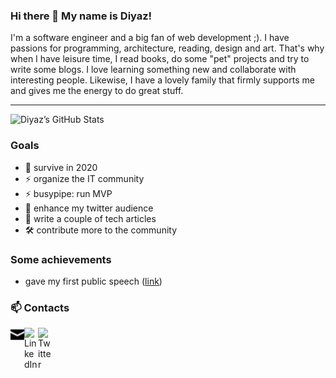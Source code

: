 ### Hi there 👋 My name is Diyaz!
I'm a software engineer and a big fan of web development ;). I have passions for programming, architecture, reading, design and art. That's why when I have leisure time, I read books, do some "pet" projects and try to write some blogs. I love learning something new and collaborate with interesting people. Likewise, I have a lovely family that firmly supports me and gives me the energy to do great stuff. 
<!--
**DiyazY/DiyazY** is a ✨ _special_ ✨ repository because its `README.md` (this file) appears on your GitHub profile.

Here are some ideas to get you started:

- 🔭 I’m currently working on ...
- 🌱 I’m currently learning ...
- 👯 I’m looking to collaborate on ...
- 🤔 I’m looking for help with ...
- 💬 Ask me about ...
- 📫 How to reach me: ...
- 😄 Pronouns: ...
- ⚡ Fun fact: ...
-->

--- 

<img alt="Diyaz’s GitHub Stats" src="https://github-readme-stats.vercel.app/api?username=DiyazY&show_icons=true&hide-border=true"/>

### Goals
- 👀 survive in 2020
- ⚡ organize the IT community
- ⚡ busypipe: run MVP
- 💬 enhance my twitter audience
- 📝 write a couple of tech articles
- 🛠 contribute more to the community

### Some achievements
- gave my first public speech ([link](https://twitter.com/diyaz44916930/status/1205499081944109062?ref_src=twsrc%5Etfw))

### 📫 Contacts

[<img align="left" alt="email" width="22px" src="https://raw.githubusercontent.com/iconic/open-iconic/master/svg/envelope-closed.svg" />][mail]
[<img align="left" alt="LinkedIn" width="22px" src="https://cdn.jsdelivr.net/npm/simple-icons@v3/icons/linkedin.svg" />][linkedin]
[<img align="left" alt="Twitter" width="22px" src="https://cdn.jsdelivr.net/npm/simple-icons@v3/icons/twitter.svg" />][twitter]

[mail]: mailto:diyaz.yakubov@gmail.com
[linkedin]: https://www.linkedin.com/in/diyaz-y-4ba636116/
[twitter]: https://twitter.com/diyaz44916930
